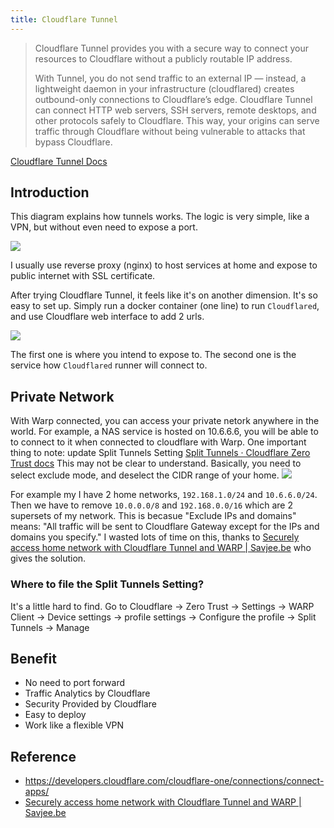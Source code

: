```yaml
---
title: Cloudflare Tunnel
---
```


> Cloudflare Tunnel provides you with a secure way to connect your resources to Cloudflare without a publicly routable IP address.
>
> With Tunnel, you do not send traffic to an external IP — instead, a lightweight daemon in your infrastructure (cloudflared) creates outbound-only connections to Cloudflare’s edge. Cloudflare Tunnel can connect HTTP web servers, SSH servers, remote desktops, and other protocols safely to Cloudflare. This way, your origins can serve traffic through Cloudflare without being vulnerable to attacks that bypass Cloudflare.

[Cloudflare Tunnel Docs](https://developers.cloudflare.com/cloudflare-one/connections/connect-apps/)

## Introduction

This diagram explains how tunnels works. The logic is very simple, like a VPN, but without even need to expose a port.

![](https://i.imgur.com/NPZAhHF.png)

I usually use reverse proxy (nginx) to host services at home and expose to public internet with SSL certificate.

After trying Cloudflare Tunnel, it feels like it's on another dimension. It's so easy to set up. Simply run a docker container (one line) to run `Cloudflared`, and use Cloudflare web interface to add 2 urls.

![](https://i.imgur.com/opiGimH.png)

The first one is where you intend to expose to. The second one is the service how `Cloudflared` runner will connect to.

## Private Network
With Warp connected, you can access your private netork anywhere in the world. For example, a NAS service is hosted on 10.6.6.6, you will be able to to connect to it when connected to cloudflare with Warp.
One important thing to note: update Split Tunnels Setting [Split Tunnels · Cloudflare Zero Trust docs](https://developers.cloudflare.com/cloudflare-one/connections/connect-devices/warp/configure-warp/route-traffic/split-tunnels/#set-up-split-tunnels)
This may not be clear to understand. Basically, you need to select exclude mode, and deselect the CIDR range of your home. 
![](https://hacker-storage.s3.us-east-2.amazonaws.com/2023/3/20/c7f335ae-7e40-4de6-bc93-52d85d9fe5dd.png)

For example my I have 2 home networks, `192.168.1.0/24` and `10.6.6.0/24`. Then we have to remove `10.0.0.0/8` and `192.168.0.0/16` which are 2 supersets of my network. 
This is becasue "Exclude IPs and domains" means: "All traffic will be sent to Cloudflare Gateway except for the IPs and domains you specify."
I wasted lots of time on this, thanks to  [Securely access home network with Cloudflare Tunnel and WARP | Savjee.be](https://savjee.be/blog/securely-access-home-network-with-Cloudflare-Tunnel-and-WARP/) who gives the solution.

### Where to file the Split Tunnels Setting?
It's a little hard to find. 
Go to Cloudflare -> Zero Trust -> Settings -> WARP Client -> Device settings -> profile settings -> Configure the profile -> Split Tunnels -> Manage

## Benefit

- No need to port forward
- Traffic Analytics by Cloudflare
- Security Provided by Cloudflare
- Easy to deploy
- Work like a flexible VPN

## Reference

- https://developers.cloudflare.com/cloudflare-one/connections/connect-apps/
- [Securely access home network with Cloudflare Tunnel and WARP | Savjee.be](https://savjee.be/blog/securely-access-home-network-with-Cloudflare-Tunnel-and-WARP/)

